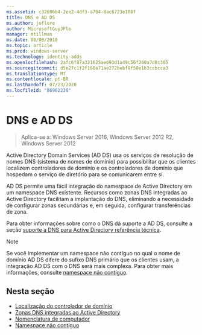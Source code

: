```yaml
---
ms.assetid: c32606b4-2ee2-4df3-a704-8ac6723e188f
title: DNS e AD DS
ms.author: joflore
author: MicrosoftGuyJFlo
manager: mtillman
ms.date: 08/08/2018
ms.topic: article
ms.prod: windows-server
ms.technology: identity-adds
ms.openlocfilehash: 2afc6f87a321625ae693d1a49c56f260a7d8c305
ms.sourcegitcommit: d5e27c1f2f168a71ae272bebf8f50e1b3ccbcca3
ms.translationtype: MT
ms.contentlocale: pt-BR
ms.lasthandoff: 07/23/2020
ms.locfileid: "86962238"
---
```

# <a name="dns-and-ad-ds"></a>DNS e AD DS

> Aplica-se a: Windows Server 2016, Windows Server 2012 R2, Windows Server 2012

Active Directory Domain Services (AD DS) usa os serviços de resolução de nomes DNS (sistema de nomes de domínio) para possibilitar que os clientes localizem controladores de domínio e os controladores de domínio que hospedam o serviço de diretório para se comunicarem entre si.

AD DS permite uma fácil integração do namespace de Active Directory em um namespace DNS existente. Recursos como zonas DNS integradas ao Active Directory facilitam a implantação do DNS, eliminando a necessidade de configurar zonas secundárias e, em seguida, configurar transferências de zona.

Para obter informações sobre como o DNS dá suporte a AD DS, consulte a seção [suporte a DNS para Active Directory referência técnica](/previous-versions/windows/it-pro/windows-server-2003/cc781627(v=ws.10)).

> [!NOTE]
> Se você implementar um namespace não contíguo no qual o nome de domínio AD DS difere do sufixo DNS primário que os clientes usam, a integração AD DS com o DNS será mais complexa. Para obter mais informações, consulte [namespace não contíguo](Disjoint-Namespace.md).

## <a name="in-this-section"></a>Nesta seção

- [Localização do controlador de domínio](Domain-Controller-Location.md)
- [Zonas DNS integradas ao Active Directory](Active-Directory-Integrated-DNS-Zones.md)
- [Nomenclatura de computador](Computer-Naming.md)
- [Namespace não contíguo](Disjoint-Namespace.md)
